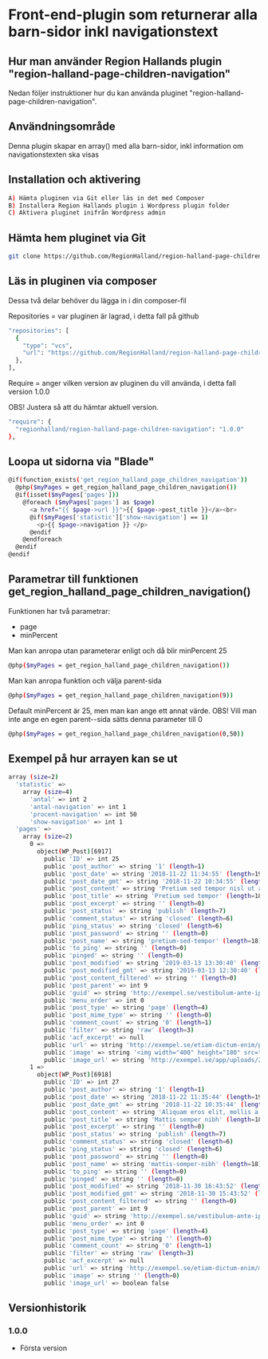 # Front-end-plugin som returnerar alla barn-sidor inkl navigationstext

## Hur man använder Region Hallands plugin "region-halland-page-children-navigation"

Nedan följer instruktioner hur du kan använda pluginet "region-halland-page-children-navigation".


## Användningsområde

Denna plugin skapar en array() med alla barn-sidor, inkl information om navigationstexten ska visas


## Installation och aktivering

```sh
A) Hämta pluginen via Git eller läs in det med Composer
B) Installera Region Hallands plugin i Wordpress plugin folder
C) Aktivera pluginet inifrån Wordpress admin
```


## Hämta hem pluginet via Git

```sh
git clone https://github.com/RegionHalland/region-halland-page-children-navigation.git
```


## Läs in pluginen via composer

Dessa två delar behöver du lägga in i din composer-fil

Repositories = var pluginen är lagrad, i detta fall på github

```sh
"repositories": [
  {
    "type": "vcs",
    "url": "https://github.com/RegionHalland/region-halland-page-children-navigation.git"
  },
],
```
Require = anger vilken version av pluginen du vill använda, i detta fall version 1.0.0

OBS! Justera så att du hämtar aktuell version.

```sh
"require": {
  "regionhalland/region-halland-page-children-navigation": "1.0.0"
},
```


## Loopa ut sidorna via "Blade"

```sh
@if(function_exists('get_region_halland_page_children_navigation'))
  @php($myPages = get_region_halland_page_children_navigation())
  @if(isset($myPages['pages']))
    @foreach ($myPages['pages'] as $page)
      <a href="{{ $page->url }}">{{ $page->post_title }}</a><br>
      @if($myPages['statistic']['show-navigation'] == 1)
        <p>{{ $page->navigation }} </p>
      @endif
    @endforeach
  @endif
@endif
```

## Parametrar till funktionen get_region_halland_page_children_navigation()

Funktionen har två parametrar:

- page
- minPercent

Man kan anropa utan parameterar enligt och då blir minPercent 25

```sh
@php($myPages = get_region_halland_page_children_navigation())
```

Man kan anropa funktion och välja parent-sida

```sh
@php($myPages = get_region_halland_page_children_navigation(9))
```

Default minPercent är 25, men man kan ange ett annat värde.
OBS! Vill man inte ange en egen parent--sida sätts denna parameter till 0

```sh
@php($myPages = get_region_halland_page_children_navigation(0,50))
```


## Exempel på hur arrayen kan se ut

```sh
array (size=2)
  'statistic' => 
    array (size=4)
      'antal' => int 2
      'antal-navigation' => int 1
      'procent-navigation' => int 50
      'show-navigation' => int 1
  'pages' => 
    array (size=2)
      0 => 
        object(WP_Post)[6917]
          public 'ID' => int 25
          public 'post_author' => string '1' (length=1)
          public 'post_date' => string '2018-11-22 11:34:55' (length=19)
          public 'post_date_gmt' => string '2018-11-22 10:34:55' (length=19)
          public 'post_content' => string 'Pretium sed tempor nisl ut accumsan.' (length=36)
          public 'post_title' => string 'Pretium sed tempor' (length=18)
          public 'post_excerpt' => string '' (length=0)
          public 'post_status' => string 'publish' (length=7)
          public 'comment_status' => string 'closed' (length=6)
          public 'ping_status' => string 'closed' (length=6)
          public 'post_password' => string '' (length=0)
          public 'post_name' => string 'pretium-sed-tempor' (length=18)
          public 'to_ping' => string '' (length=0)
          public 'pinged' => string '' (length=0)
          public 'post_modified' => string '2019-03-13 13:30:40' (length=19)
          public 'post_modified_gmt' => string '2019-03-13 12:30:40' (length=19)
          public 'post_content_filtered' => string '' (length=0)
          public 'post_parent' => int 9
          public 'guid' => string 'http://exempel.se/vestibulum-ante-ipsum/etiam-pulvinar-felis/' (length=61)
          public 'menu_order' => int 0
          public 'post_type' => string 'page' (length=4)
          public 'post_mime_type' => string '' (length=0)
          public 'comment_count' => string '0' (length=1)
          public 'filter' => string 'raw' (length=3)
          public 'acf_excerpt' => null
          public 'url' => string 'http://exempel.se/etiam-dictum-enim/pretium-sed-tempor/' (length=53)
          public 'image' => string '<img width="400" height="180" src="http://exempel.se/app/uploads/2018/11/nyhet_2.jpg" class="attachment-post-thumbnail size-post-thumbnail wp-post-image" alt="" srcset="http://stage-demo.local/app/uploads/2018/11/nyhet_2.jpg 400w, http://exempel.se/app/uploads/2018/11/nyhet_2-300x135.jpg 300w" sizes="(max-width: 400px) 100vw, 400px" />' (length=347)
          public 'image_url' => string 'http://exempel.se/app/uploads/2018/11/nyhet_2.jpg' (length=49)
      1 => 
        object(WP_Post)[6918]
          public 'ID' => int 27
          public 'post_author' => string '1' (length=1)
          public 'post_date' => string '2018-11-22 11:35:44' (length=19)
          public 'post_date_gmt' => string '2018-11-22 10:35:44' (length=19)
          public 'post_content' => string 'Aliquam eros elit, mollis a ipsum eu.' (length=40)
          public 'post_title' => string 'Mattis semper nibh' (length=18)
          public 'post_excerpt' => string '' (length=0)
          public 'post_status' => string 'publish' (length=7)
          public 'comment_status' => string 'closed' (length=6)
          public 'ping_status' => string 'closed' (length=6)
          public 'post_password' => string '' (length=0)
          public 'post_name' => string 'mattis-semper-nibh' (length=18)
          public 'to_ping' => string '' (length=0)
          public 'pinged' => string '' (length=0)
          public 'post_modified' => string '2018-11-30 16:43:52' (length=19)
          public 'post_modified_gmt' => string '2018-11-30 15:43:52' (length=19)
          public 'post_content_filtered' => string '' (length=0)
          public 'post_parent' => int 9
          public 'guid' => string 'http://exempel.se/vestibulum-ante-ipsum/duis-eu-odio/' (length=53)
          public 'menu_order' => int 0
          public 'post_type' => string 'page' (length=4)
          public 'post_mime_type' => string '' (length=0)
          public 'comment_count' => string '0' (length=1)
          public 'filter' => string 'raw' (length=3)
          public 'acf_excerpt' => null
          public 'url' => string 'http://exempel.se/etiam-dictum-enim/mattis-semper-nibh/' (length=55)
          public 'image' => string '' (length=0)
          public 'image_url' => boolean false
```

## Versionhistorik

### 1.0.0
- Första version